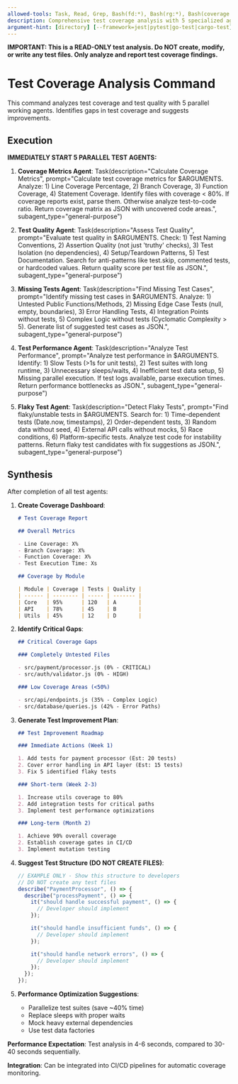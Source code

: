 ```yaml
---
allowed-tools: Task, Read, Grep, Bash(fd:*), Bash(rg:*), Bash(coverage:*), Bash(jest:*), Bash(pytest:*), Write
description: Comprehensive test coverage analysis with 5 specialized agents for test quality
argument-hint: [directory] [--framework=jest|pytest|go-test|cargo-test] [--export-md] [--export-json] [--export-html] [--export-all] [--export-dir=path]
---
```


**IMPORTANT: This is a READ-ONLY test analysis. Do NOT create, modify, or write any test files. Only analyze and report test coverage findings.**

# Test Coverage Analysis Command

This command analyzes test coverage and test quality with 5 parallel working agents. Identifies gaps in test coverage and suggests improvements.

## Execution

**IMMEDIATELY START 5 PARALLEL TEST AGENTS:**

1. **Coverage Metrics Agent**: Task(description="Calculate Coverage Metrics", prompt="Calculate test coverage metrics for $ARGUMENTS. Analyze: 1) Line Coverage Percentage, 2) Branch Coverage, 3) Function Coverage, 4) Statement Coverage. Identify files with coverage < 80%. If coverage reports exist, parse them. Otherwise analyze test-to-code ratio. Return coverage matrix as JSON with uncovered code areas.", subagent_type="general-purpose")

2. **Test Quality Agent**: Task(description="Assess Test Quality", prompt="Evaluate test quality in $ARGUMENTS. Check: 1) Test Naming Conventions, 2) Assertion Quality (not just 'truthy' checks), 3) Test Isolation (no dependencies), 4) Setup/Teardown Patterns, 5) Test Documentation. Search for anti-patterns like test.skip, commented tests, or hardcoded values. Return quality score per test file as JSON.", subagent_type="general-purpose")

3. **Missing Tests Agent**: Task(description="Find Missing Test Cases", prompt="Identify missing test cases in $ARGUMENTS. Analyze: 1) Untested Public Functions/Methods, 2) Missing Edge Case Tests (null, empty, boundaries), 3) Error Handling Tests, 4) Integration Points without tests, 5) Complex Logic without tests (Cyclomatic Complexity > 5). Generate list of suggested test cases as JSON.", subagent_type="general-purpose")

4. **Test Performance Agent**: Task(description="Analyze Test Performance", prompt="Analyze test performance in $ARGUMENTS. Identify: 1) Slow Tests (>1s for unit tests), 2) Test suites with long runtime, 3) Unnecessary sleeps/waits, 4) Inefficient test data setup, 5) Missing parallel execution. If test logs available, parse execution times. Return performance bottlenecks as JSON.", subagent_type="general-purpose")

5. **Flaky Test Agent**: Task(description="Detect Flaky Tests", prompt="Find flaky/unstable tests in $ARGUMENTS. Search for: 1) Time-dependent tests (Date.now, timestamps), 2) Order-dependent tests, 3) Random data without seed, 4) External API calls without mocks, 5) Race conditions, 6) Platform-specific tests. Analyze test code for instability patterns. Return flaky test candidates with fix suggestions as JSON.", subagent_type="general-purpose")

## Synthesis

After completion of all test agents:

1. **Create Coverage Dashboard**:

   ```markdown
   # Test Coverage Report

   ## Overall Metrics

   - Line Coverage: X%
   - Branch Coverage: X%
   - Function Coverage: X%
   - Test Execution Time: Xs

   ## Coverage by Module

   | Module | Coverage | Tests | Quality |
   | ------ | -------- | ----- | ------- |
   | Core   | 95%      | 120   | A       |
   | API    | 78%      | 45    | B       |
   | Utils  | 45%      | 12    | D       |
   ```

2. **Identify Critical Gaps**:

   ```markdown
   ## Critical Coverage Gaps

   ### Completely Untested Files

   - src/payment/processor.js (0% - CRITICAL)
   - src/auth/validator.js (0% - HIGH)

   ### Low Coverage Areas (<50%)

   - src/api/endpoints.js (35% - Complex Logic)
   - src/database/queries.js (42% - Error Paths)
   ```

3. **Generate Test Improvement Plan**:

   ```markdown
   ## Test Improvement Roadmap

   ### Immediate Actions (Week 1)

   1. Add tests for payment processor (Est: 20 tests)
   2. Cover error handling in API layer (Est: 15 tests)
   3. Fix 5 identified flaky tests

   ### Short-term (Week 2-3)

   1. Increase utils coverage to 80%
   2. Add integration tests for critical paths
   3. Implement test performance optimizations

   ### Long-term (Month 2)

   1. Achieve 90% overall coverage
   2. Establish coverage gates in CI/CD
   3. Implement mutation testing
   ```

4. **Suggest Test Structure (DO NOT CREATE FILES)**:

   ```javascript
   // EXAMPLE ONLY - Show this structure to developers
   // DO NOT create any test files
   describe("PaymentProcessor", () => {
     describe("processPayment", () => {
       it("should handle successful payment", () => {
         // Developer should implement
       });

       it("should handle insufficient funds", () => {
         // Developer should implement
       });

       it("should handle network errors", () => {
         // Developer should implement
       });
     });
   });
   ```

5. **Performance Optimization Suggestions**:
   - Parallelize test suites (save ~40% time)
   - Replace sleeps with proper waits
   - Mock heavy external dependencies
   - Use test data factories

**Performance Expectation**: Test analysis in 4-6 seconds, compared to 30-40 seconds sequentially.

**Integration**: Can be integrated into CI/CD pipelines for automatic coverage monitoring.
